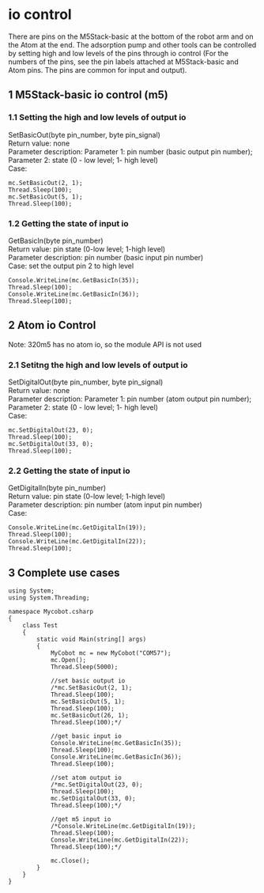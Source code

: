 # io control
There are pins on the M5Stack-basic at the bottom of the robot arm and on the Atom at the end. The adsorption pump and other tools can be controlled by setting high and low levels of the pins through io control (For the numbers of the pins, see the pin labels attached at M5Stack-basic and Atom pins. The pins are common for input and output).<br>

## 1 M5Stack-basic io control (m5)

### 1.1 Setting the high and low levels of output io
SetBasicOut(byte pin_number, byte pin_signal)<br>
Return value: none<br> 
Parameter description: Parameter 1: pin number (basic output pin number); Parameter 2: state (0 - low level; 1- high level)<br> 
Case:<br>
	
	mc.SetBasicOut(2, 1);
	Thread.Sleep(100);
	mc.SetBasicOut(5, 1);
	Thread.Sleep(100);

### 1.2 Getting the state of input io
GetBasicIn(byte pin_number) <br>
Return value: pin state (0-low level; 1-high level)<br>
Parameter description: pin number (basic input pin number)<br>
Case: set the output pin 2 to high level<br>

	Console.WriteLine(mc.GetBasicIn(35));
	Thread.Sleep(100);
	Console.WriteLine(mc.GetBasicIn(36));
	Thread.Sleep(100);

## 2 Atom io Control
Note: 320m5 has no atom io, so the module API is not used<br> 
### 2.1 Setitng the high and low levels of output io 
SetDigitalOut(byte pin_number, byte pin_signal)  <br>
Return value: none<br>
Parameter description: Parameter 1: pin number (atom output pin number); Parameter 2: state (0 - low level; 1- high level)<br> 
Case:<br>

	mc.SetDigitalOut(23, 0);
	Thread.Sleep(100);
	mc.SetDigitalOut(33, 0);
	Thread.Sleep(100);

### 2.2 Getting the state of input io
GetDigitalIn(byte pin_number)<br>
Return value: pin state (0-low level; 1-high level)<br> 
Parameter description: pin number (atom input pin number)<br> 
Case:<br>

	Console.WriteLine(mc.GetDigitalIn(19));
	Thread.Sleep(100);
	Console.WriteLine(mc.GetDigitalIn(22));
	Thread.Sleep(100);

## 3 Complete use cases

	using System;
	using System.Threading;
	
	namespace Mycobot.csharp
	{
	    class Test
	    {
	        static void Main(string[] args)
	        {
	            MyCobot mc = new MyCobot("COM57");
	            mc.Open();
	            Thread.Sleep(5000);
	            
	            //set basic output io
	            /*mc.SetBasicOut(2, 1);
	            Thread.Sleep(100);
	            mc.SetBasicOut(5, 1);
	            Thread.Sleep(100);
	            mc.SetBasicOut(26, 1);
	            Thread.Sleep(100);*/
	
	            //get basic input io
	            Console.WriteLine(mc.GetBasicIn(35));
	            Thread.Sleep(100);
	            Console.WriteLine(mc.GetBasicIn(36));
	            Thread.Sleep(100);
	
	            //set atom output io
	            /*mc.SetDigitalOut(23, 0);
	            Thread.Sleep(100);
	            mc.SetDigitalOut(33, 0);
	            Thread.Sleep(100);*/
	
	            //get m5 input io
	            /*Console.WriteLine(mc.GetDigitalIn(19));
	            Thread.Sleep(100);
	            Console.WriteLine(mc.GetDigitalIn(22));
	            Thread.Sleep(100);*/
	
	            mc.Close();
	        }
	    }
	}
